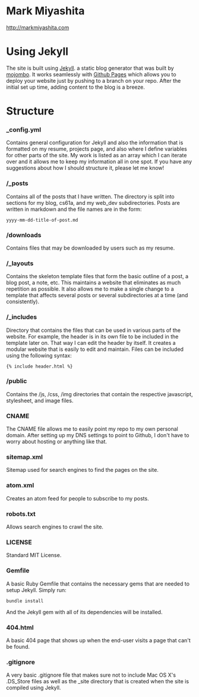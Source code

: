 # Mark Miyashita
<http://markmiyashita.com>

# Using Jekyll

The site is built using <a href="https://github.com/mojombo/jekyll">Jekyll</a>. a static blog generator that was built by <a href="https://github.com/mojombo">mojombo</a>. It works seamlessly with <a href="http://pages.github.com/">Github Pages</a> which allows you to deploy your website just by pushing to a branch on your repo. After the initial set up time, adding content to the blog is a breeze.

# Structure

### _config.yml

Contains general configuration for Jekyll and also the information that is formatted on my resume, projects page, and also where I define variables for other parts of the site. My work is listed as an array which I can iterate over and it allows me to keep my information all in one spot. If you have any suggestions about how I should structure it, please let me know!

### /_posts

Contains all of the posts that I have written. The directory is split into sections for my blog, cs61a, and my web_dev subdirectories. Posts are written in markdown and the file names are in the form:

    yyyy-mm-dd-title-of-post.md

### /downloads

Contains files that may be downloaded by users such as my resume.

### /_layouts

Contains the skeleton template files that form the basic outline of a post, a blog post, a note, etc. This maintains a website that eliminates as much repetition as possible. It also allows me to make a single change to a template that affects several posts or several subdirectories at a time (and consistently).

### /_includes

Directory that contains the files that can be used in various parts of the website. For example, the header is in its own file to be included in the template later on. That way I can edit the header by itself. It creates a modular website that is easily to edit and maintain. Files can be included using the following syntax:

    {% include header.html %}

### /public

Contains the /js, /css, /img directories that contain the respective javascript, stylesheet, and image files.

### CNAME

The CNAME file allows me to easily point my repo to my own personal domain. After setting up my DNS settings to point to Github, I don't have to worry about hosting or anything like that.

### sitemap.xml

Sitemap used for search engines to find the pages on the site. 

### atom.xml

Creates an atom feed for people to subscribe to my posts.

### robots.txt

Allows search engines to crawl the site.

### LICENSE

Standard MIT License.

### Gemfile

A basic Ruby Gemfile that contains the necessary gems that are needed to setup Jekyll. Simply run:

    bundle install

And the Jekyll gem with all of its dependencies will be installed.

### 404.html

A basic 404 page that shows up when the end-user visits a page that can't be found.

### .gitignore

A very basic .gitignore file that makes sure not to include Mac OS X's .DS_Store files as well as the _site directory that is created when the site is compiled using Jekyll.
